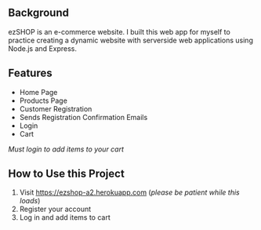 ## Background
ezSHOP is an e-commerce website. I built this web app for myself to practice creating a dynamic website with serverside web applications using Node.js and Express.

## Features
- Home Page
- Products Page
- Customer Registration
- Sends Registration Confirmation Emails
- Login
- Cart

*Must login to add items to your cart*


## How to Use this Project
1. Visit https://ezshop-a2.herokuapp.com (*please be patient while this loads*)
2. Register your account
3. Log in and add items to cart


